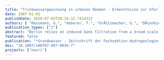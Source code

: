 ```yaml
---
title: "Trinkwassergewinnung in urbanen Räumen - Erkenntnisse zur Uferlfiltration in Berlin"
date: 2007-01-01
publishDate: 2020-07-03T20:16:32.741431Z
authors: [ "Massmann, G.", "Heberer, T.", "GrÃ¼tzmacher, G.", "DÃ¼nnbier, U.", "Knappe, A.", "Meyer, H.", "Mechlinski, A.", "Pekdeger, A." ]
publication_types: ["2"]
abstract: "Berlin relies on induced bank filtration from a broad-scale, lake-type surface water system. because the hydraulic conductivity of the lake sediments is low, infiltration only occurs close to the more permeable shore zones. Using multiple environmental tracer methods, a strong vertical age stratification of the bank filtrate could be shown. travel times are generally long and vary throughout the upper aquifers from a few months near the ground surface to several decades in greater depth. infiltration is mostly anoxic and redox zones were found to be vertically stratified too, becoming more reducing with depth. because berlin’s watercourses contain a proportion of treated municipal sewage a number of wastewater residues, e. g. pharmaceutical residues, were detected in surface water and groundwater. While the majority of the pharmaceutical residues studied were efficiently removed during underground passage, some substances (aMDOPh, primidone and carbamazepine) were found to be very persistent."
featured: false
publication: "*Grundwasser - Zeitschrift der Fachsektion Hydrogeologie*"
doi: "10.1007/s00767-007-0036-7"
projects: ["nasri"]
---
```


